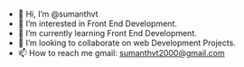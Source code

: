 - 👋 Hi, I’m @sumanthvt
- 👀 I’m interested in Front End Development.
- 🌱 I’m currently learning Front End Development.
- 💞️ I’m looking to collaborate on web Development Projects.
- 📫 How to reach me gmail: sumanthvt2000@gmail.com

<!---
sumanthvt/sumanthvt is a ✨ special ✨ repository because its `README.md` (this file) appears on your GitHub profile.
You can click the Preview link to take a look at your changes.
--->
